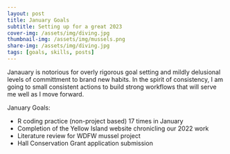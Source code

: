 ```yaml
---
layout: post
title: January Goals
subtitle: Setting up for a great 2023
cover-img: /assets/img/diving.jpg
thumbnail-img: /assets/img/mussels.png
share-img: /assets/img/diving.jpg
tags: [goals, skills, posts]
---
```


Janauary is notorious for overly rigorous goal setting and mildly delusional levels of committment to brand new habits. In the spirit of consistency, I am going to small consistent actions to build strong workflows that will serve me well as I move forward. 

January Goals:
* R coding practice (non-project based) 17 times in January
* Completion of the Yellow Island website chronicling our 2022 work
* Literature review for WDFW mussel project
* Hall Conservation Grant application submission
